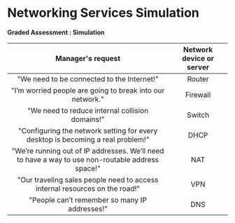 # Networking Services Simulation

**Graded Assessment : Simulation**

| Manager's request | Network device or server  |
| :---------------: | :-----------------------: |
|"We need to be connected to the Internet!" | Router |
|"I’m worried people are going to break into our network." | Firewall |
|"We need to reduce internal collision domains!" | Switch |
|"Configuring the network setting for every desktop is becoming a real problem!" | DHCP |
|"We’re running out of IP addresses. We’ll need to have a way to use non-routable address space!" | NAT |
|"Our traveling sales people need to access internal resources on the road!" | VPN |
|"People can’t remember so many IP addresses!" | DNS |